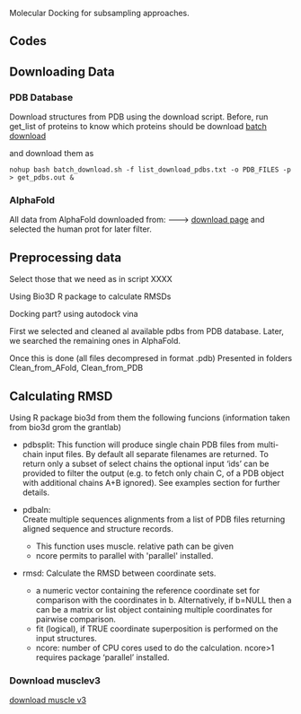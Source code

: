 

Molecular Docking 
for subsampling approaches. 

## Codes



## Downloading Data
### PDB Database
Download structures from PDB using the download script.
Before, run get_list of proteins to know which proteins should be download
[batch download](https://www.rcsb.org/docs/programmatic-access/batch-downloads-with-shell-script)

and download them as

```
nohup bash batch_download.sh -f list_download_pdbs.txt -o PDB_FILES -p > get_pdbs.out &
```



### AlphaFold
All data from AlphaFold downloaded from:
--->  [download page](https://alphafold.ebi.ac.uk/download)
and selected the human prot for later filter.



## Preprocessing data
Select those that we need as in script XXXX

Using Bio3D R package to calculate RMSDs

Docking part? using autodock vina


First we selected and cleaned al available pdbs from PDB database.
Later, we searched the remaining ones in AlphaFold.

Once this is done (all files decompresed in format .pdb)
Presented in folders Clean_from_AFold, Clean_from_PDB


## Calculating RMSD

Using R package bio3d
from them the following funcions (information taken from bio3d
grom the grantlab)

- pdbsplit: 
This function will produce single chain PDB files from multi-chain input files. By default all separate filenames are returned. To return only a subset of select chains the optional input ‘ids’ can be provided to filter the output (e.g. to fetch only chain C, of a PDB object with additional chains A+B ignored). See examples section for further details.

- pdbaln:  
Create multiple sequences alignments from a list of PDB files returning aligned sequence and structure records. 
    * This function uses muscle. relative path can be given
    * ncore permits to parallel with 'parallel' installed. 

- rmsd:  Calculate the RMSD between coordinate sets.
    * a numeric vector containing the reference coordinate set for comparison with the coordinates in b. Alternatively, if b=NULL then a can be a matrix or list object containing multiple coordinates for pairwise comparison.
    * fit (logical), if TRUE coordinate superposition is performed on the input structures.
    * ncore: number of CPU cores used to do the calculation. ncore>1 requires package ‘parallel’ installed.


### Download musclev3
[download muscle v3](https://drive5.com/muscle/downloads_v3.htm)